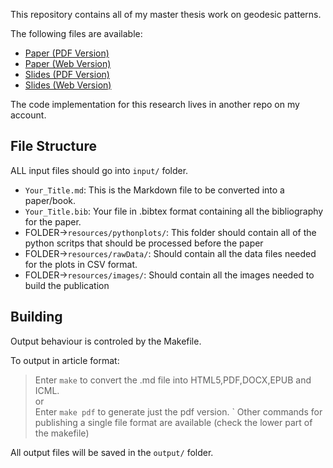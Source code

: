 This repository contains all of my master thesis work on geodesic patterns.

The following files are available:

* [Paper (PDF Version)](output/paper.pdf)
* [Paper (Web Version)](output/paper.html)
* [Slides (PDF Version)](output/slides.pdf)
* [Slides (Web Version)](output/slides.html)

The code implementation for this research lives in another repo on my account.

## File Structure

ALL input files should go into `input/` folder.

* `Your_Title.md`: This is the Markdown file to be converted into a paper/book.
* `Your_Title.bib`: Your file in .bibtex format containing all the bibliography for the paper.
* FOLDER->`resources/pythonplots/`: This folder should contain all of the python scritps that should be processed before the paper
* FOLDER->`resources/rawData/`: Should contain all the data files needed for the plots in CSV format.
* FOLDER->`resources/images/`: Should contain all the images needed to build the publication

## Building

Output behaviour is controled by the Makefile.

To output in article format:

> Enter `make` to convert the .md file into HTML5,PDF,DOCX,EPUB and ICML.  
> or  
> Enter `make pdf` to generate just the pdf version.
`
Other commands for publishing a single file format are available (check the lower part of the makefile)

All output files will be saved in the `output/` folder.

